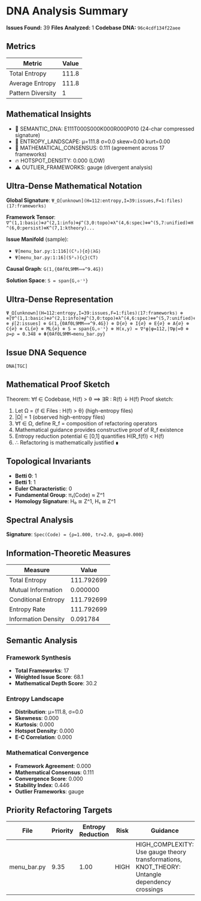 # DNA Analysis Summary

**Issues Found:** 39
**Files Analyzed:** 1
**Codebase DNA:** `96c4cdf134f22aee`

## Metrics

| Metric | Value |
|--------|-------|
| Total Entropy | 111.8 |
| Average Entropy | 111.8 |
| Pattern Diversity | 1 |

## Mathematical Insights

- 🧬 SEMANTIC_DNA: E111T000S000K000R000P010 (24-char compressed signature)
- 🌄 ENTROPY_LANDSCAPE: μ=111.8 σ=0.0 skew=0.00 kurt=0.00
- 🔬 MATHEMATICAL_CONSENSUS: 0.111 (agreement across 17 frameworks)
- 🔥 HOTSPOT_DENSITY: 0.000 (LOW)
- ⚠️  OUTLIER_FRAMEWORKS: gauge (divergent analysis)

## Ultra-Dense Mathematical Notation

**Global Signature**: `Ψ_Ω[unknown](H=112:entropy,I=39:issues,F=1:files)⟨17:frameworks⟩`

**Framework Tensor**: `∇^(1,1:basic)⊗∂^(2,1:info)⊗∮^(3,0:topo)⊗λ^(4,6:spec)⊗⊗^(5,7:unified)⊗H^(6,0:persist)⊗K^(7,1:ktheory)...`

**Issue Manifold** (sample):
- `Ψ[menu_bar.py:1:116](C³₂){σ}⟨λG⟩`
- `Ψ[menu_bar.py:1:16](S²₉){ς}⟨CT⟩`

**Causal Graph**: `G(1,{0Af0L9MM⟹^9.4G})`

**Solution Space**: `S = span{G,⟡⁻¹}`

## Ultra-Dense Representation

```
Ψ_Ω[unknown](H=112:entropy,I=39:issues,F=1:files)⟨17:frameworks⟩ ⊗ ⊗[∇^(1,1:basic)⊗∂^(2,1:info)⊗∮^(3,0:topo)⊗λ^(4,6:spec)⊗⊗^(5,7:unified)⊗H^(6,0:persist)⊗K^(7,1:ktheory)⊗∞^(8,1:ultimate)⊗⟂^(9,0:percol)⊗Ω^(10,1:random)⊗G^(11,9:gauge)⊗S^(12,1:spin)⊗⟡^(13,0:knot)⊗M^(14,1:matroid)⊗C^(15,1:category)⊗T^(16,7:tropical)⊗Σ^(17,2:advanced)] ⊗ ∮[2:issues] ⊗ G(1,{0Af0L9MM⟹^9.4G}) ⊗ D{∅} ⊗ I{∅} ⊗ E{∅} ⊗ A{∅} ⊗ C{∅} ⊗ CL{∅} ⊗ ML{∅} ⊗ S = span{G,⟡⁻¹} ⊗ H(x,y) = ∇²φ|φ=112,|∇φ|=0 ⊗ ρ=ρ = 0.348 ⊗ Φ{0Af0L9MM→menu_bar.py}
```

## Issue DNA Sequence

```
DNA[TGC]
```

## Mathematical Proof Sketch

Theorem: ∀f ∈ Codebase, H(f) > θ ⟹ ∃R : R(f) ↓ H(f)
Proof sketch:
1. Let Ω = {f ∈ Files : H(f) > θ} (high-entropy files)
2. |Ω| = 1 (observed high-entropy files)
3. ∀f ∈ Ω, define R_f = composition of refactoring operators
4. Mathematical guidance provides constructive proof of R_f existence
5. Entropy reduction potential ∈ [0,1] quantifies H(R_f(f)) < H(f)
6. ∴ Refactoring is mathematically justified ∎

## Topological Invariants

- **Betti 0**: 1
- **Betti 1**: 1
- **Euler Characteristic**: 0
- **Fundamental Group**: π₁(Code) ≈ Z^1
- **Homology Signature**: H₀ ≅ Z^1, H₁ ≅ Z^1

## Spectral Analysis

**Signature**: `Spec(Code) = {ρ=1.000, tr=2.0, gap=0.000}`

## Information-Theoretic Measures

| Measure | Value |
|---------|-------|
| Total Entropy | 111.792699 |
| Mutual Information | 0.000000 |
| Conditional Entropy | 111.792699 |
| Entropy Rate | 111.792699 |
| Information Density | 0.091784 |

## Semantic Analysis

### Framework Synthesis
- **Total Frameworks**: 17
- **Weighted Issue Score**: 68.1
- **Mathematical Depth Score**: 30.2

### Entropy Landscape
- **Distribution**: μ=111.8, σ=0.0
- **Skewness**: 0.000
- **Kurtosis**: 0.000
- **Hotspot Density**: 0.000
- **E-C Correlation**: 0.000

### Mathematical Convergence
- **Framework Agreement**: 0.000
- **Mathematical Consensus**: 0.111
- **Convergence Score**: 0.000
- **Stability Index**: 0.446
- **Outlier Frameworks**: gauge

## Priority Refactoring Targets

| File | Priority | Entropy Reduction | Risk | Guidance |
|------|----------|-------------------|------|----------|
| menu_bar.py | 9.35 | 1.00 | HIGH | HIGH_COMPLEXITY: Use gauge theory transformations, KNOT_THEORY: Untangle dependency crossings |
